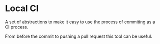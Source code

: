 # Local CI

A set of abstractions to make it easy to use the process of commiting as a CI process.

From before the commit to pushing a pull request this tool can be useful.
